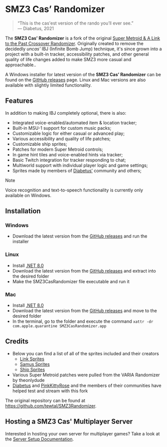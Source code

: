 # SMZ3 Cas’ Randomizer

> “This is the cas'est version of the rando you’ll ever see.” \
>— Diabetus, 2021

The **SMZ3 Cas’ Randomizer** is a fork of the original [Super Metroid & A 
Link to the Past Crossover Randomizer](https://samus.link/). Originally created to remove the decidedly _uncas’_ IBJ (Infinite Bomb Jump) technique, it's since grown into a project with a built-in tracker, accessibility patches, and other general quality of life changes added to make SMZ3 more casual and approachable..

A Windows installer for latest version of the **SMZ3 Cas’ Randomizer** can be 
found on the [GitHub releases] page. Linux and Mac versions are also available
with slightly limited functionality.

## Features
In addition to making IBJ completely optional, there is also:

 - Integrated voice-enabled/automated item & location tracker;
 - Built-in MSU-1 support for custom music packs;
 - Customizable logic for either casual or advanced play;
 - Various accessibility and quality of life patches;
 - Customizable ship sprites;
 - Patches for modern Super Metroid controls;
 - In game hint tiles and voice-enabled hints via tracker;
 - Basic Twitch integration for tracker responding to chat;
 - Multiworld support with individual player logic and game settings;
 - Sprites made by members of [Diabetus’](https://twitch.tv/the_betus) community and others;

> [!NOTE]
> Voice recognition and text-to-speech functionality is currently only available on Windows.

## Installation

### Windows
 - Download the latest version from the [GitHub releases] and run the installer
### Linux
 - Install [.NET 8.0](https://dotnet.microsoft.com/en-us/download/dotnet/8.0)
 - Download the latest version from the [GitHub releases] and extract into the desired folder
 - Make the SMZ3CasRandomizer file executable and run it
### Mac
 - Install [.NET 8.0](https://dotnet.microsoft.com/en-us/download/dotnet/8.0)
 - Download the latest version from the [GitHub releases] and move to the desired folder
 - In the terminal, go to the folder and execute the command `xattr -dr com.apple.quarantine SMZ3CasRandomizer.app`

## Credits
- Below you can find a list of all of the sprites included and their creators
    - [Link Sprites](https://github.com/TheTrackerCouncil/SMZ3CasSprites/blob/main/Sprites/Link/README.md)
    - [Samus Sprites](https://github.com/TheTrackerCouncil/SMZ3CasSprites/blob/main/Sprites/Samus/README.md)
    - [Ship Sprites](https://github.com/TheTrackerCouncil/SMZ3CasSprites/blob/main/Sprites/Ships/README.md)
- Various Super Metroid patches were pulled from the VARIA Randomizer by theonlydude
- [Diabetus](https://twitch.tv/the_betus) and [PinkKittyRose](https://www.twitch.tv/pinkkittyrose) and the members of their communities have helped test and stream with this fork

The original repository can be found at <https://github.com/tewtal/SMZ3Randomizer>.

[GitHub releases]: https://github.com/TheTrackerCouncil/SMZ3Randomizer/releases

## Hosting a SMZ3 Cas' Multiplayer Server
Interested in hosting your own server for multiplayer games? Take a look at the [Server Setup Documentation](docs/ServerSetup.md).
